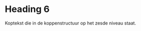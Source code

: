 <!-- @license CC0-1.0 -->

# Heading 6

Koptekst die in de koppenstructuur op het zesde niveau staat.
